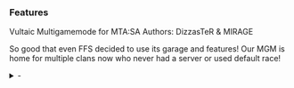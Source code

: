 ### Features

Vultaic Multigamemode for MTA:SA
Authors: DizzasTeR & MIRAGE

So good that even FFS decided to use its garage and features!
Our MGM is home for multiple clans now who never had a server or used default race!

<details>
  <summary>-</summary>
Q: Why we decided to publicly release this?

Ans:

MTA staff is a joke, your scripts are not safe if you use luac.mtasa.com, anyone can go up to MTA team and cry over to them and get your scripts uncompiled and leaked, or if you're someone like -ffs-Sniper with alot of money, you can just make people like Dutchman your puppet.

Our scripts were uncompiled by Dutchman although we never sold the ownerhip rights, just a copy of these scripts and therefore people were selling our scripts randomly between each other, so we decided to rather have it publicly available than people pay randos for it.
</details>
